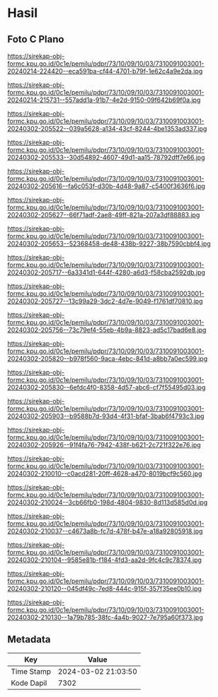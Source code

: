 # Hasil

## Foto C Plano

https://sirekap-obj-formc.kpu.go.id/0c1e/pemilu/pdpr/73/10/09/10/03/7310091003001-20240214-224420--eca591ba-cf44-4701-b79f-1e62c4a9e2da.jpg

https://sirekap-obj-formc.kpu.go.id/0c1e/pemilu/pdpr/73/10/09/10/03/7310091003001-20240214-215731--557add1a-91b7-4e2d-9150-09f642b69f0a.jpg

https://sirekap-obj-formc.kpu.go.id/0c1e/pemilu/pdpr/73/10/09/10/03/7310091003001-20240302-205522--039a5628-a134-43cf-8244-4be1353ad337.jpg

https://sirekap-obj-formc.kpu.go.id/0c1e/pemilu/pdpr/73/10/09/10/03/7310091003001-20240302-205533--30d54892-4607-49d1-aa15-78792dff7e66.jpg

https://sirekap-obj-formc.kpu.go.id/0c1e/pemilu/pdpr/73/10/09/10/03/7310091003001-20240302-205616--fa6c053f-d30b-4d48-9a87-c5400f3636f6.jpg

https://sirekap-obj-formc.kpu.go.id/0c1e/pemilu/pdpr/73/10/09/10/03/7310091003001-20240302-205627--66f71adf-2ae8-49ff-821a-207a3df88883.jpg

https://sirekap-obj-formc.kpu.go.id/0c1e/pemilu/pdpr/73/10/09/10/03/7310091003001-20240302-205653--52368458-de48-438b-9227-38b7590cbbf4.jpg

https://sirekap-obj-formc.kpu.go.id/0c1e/pemilu/pdpr/73/10/09/10/03/7310091003001-20240302-205717--6a3341d1-644f-4280-a6d3-f58cba2592db.jpg

https://sirekap-obj-formc.kpu.go.id/0c1e/pemilu/pdpr/73/10/09/10/03/7310091003001-20240302-205727--13c99a29-3dc2-4d7e-9049-f1761df70810.jpg

https://sirekap-obj-formc.kpu.go.id/0c1e/pemilu/pdpr/73/10/09/10/03/7310091003001-20240302-205756--73c79ef4-55eb-4b9a-8823-ad5c17bad6e8.jpg

https://sirekap-obj-formc.kpu.go.id/0c1e/pemilu/pdpr/73/10/09/10/03/7310091003001-20240302-205820--b978f560-9aca-4ebc-841d-a8bb7a0ec599.jpg

https://sirekap-obj-formc.kpu.go.id/0c1e/pemilu/pdpr/73/10/09/10/03/7310091003001-20240302-205830--6efdc4f0-8358-4d57-abc6-cf7f55495d03.jpg

https://sirekap-obj-formc.kpu.go.id/0c1e/pemilu/pdpr/73/10/09/10/03/7310091003001-20240302-205903--b9588b7d-93d4-4f31-bfaf-3bab6f4793c3.jpg

https://sirekap-obj-formc.kpu.go.id/0c1e/pemilu/pdpr/73/10/09/10/03/7310091003001-20240302-205926--91f4fa76-7942-438f-b621-2c721f322e76.jpg

https://sirekap-obj-formc.kpu.go.id/0c1e/pemilu/pdpr/73/10/09/10/03/7310091003001-20240302-210010--c0acd281-20ff-4628-a470-8019bcf9c560.jpg

https://sirekap-obj-formc.kpu.go.id/0c1e/pemilu/pdpr/73/10/09/10/03/7310091003001-20240302-210024--3cb66fb0-198d-4804-9830-8d113d585d0d.jpg

https://sirekap-obj-formc.kpu.go.id/0c1e/pemilu/pdpr/73/10/09/10/03/7310091003001-20240302-210037--c4673a8b-fc7d-478f-b47e-a18a92805918.jpg

https://sirekap-obj-formc.kpu.go.id/0c1e/pemilu/pdpr/73/10/09/10/03/7310091003001-20240302-210104--9585e81b-f184-4fd3-aa2d-9fc4c9c78374.jpg

https://sirekap-obj-formc.kpu.go.id/0c1e/pemilu/pdpr/73/10/09/10/03/7310091003001-20240302-210120--045df49c-7ed8-444c-915f-357f35ee0b10.jpg

https://sirekap-obj-formc.kpu.go.id/0c1e/pemilu/pdpr/73/10/09/10/03/7310091003001-20240302-210130--1a79b785-38fc-4a4b-9027-7e795a60f373.jpg


## Metadata

| Key        | Value               |
| ---------- | ------------------- |
| Time Stamp | 2024-03-02 21:03:50 |
| Kode Dapil | 7302                |



